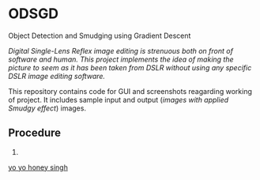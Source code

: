﻿# ODSGD

Object Detection and Smudging using Gradient Descent

*Digital Single-Lens Reflex image editing is strenuous both on front of software and human. This project implements the idea of making the picture to seem as it has been taken from DSLR without using any specific DSLR image editing software.*

This repository contains code for GUI and screenshots reagarding working of project.
It includes sample input and output (*images with applied Smudgy effect*) images.

## Procedure 

1. 



[yo yo honey singh](https://github.com/jass-singh/ODSGD/blob/master/Screen%20Shots/1%20Ori.JPG)